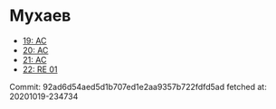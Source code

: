 # Мухаев
- [19: AC](19.md)
- [20: AC](20.md)
- [21: AC](21.md)
- [22: RE 01](22.md)

Commit: 92ad6d54aed5d1b707ed1e2aa9357b722fdfd5ad
 fetched at: 20201019-234734
